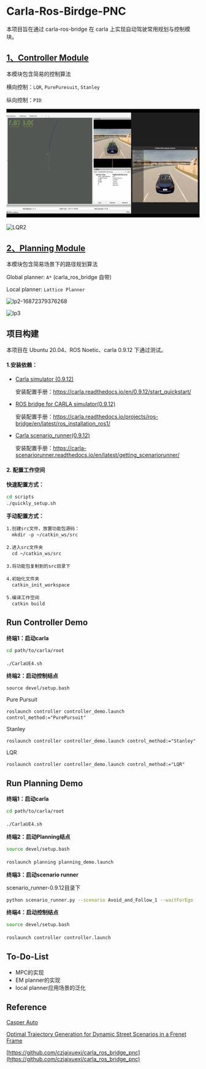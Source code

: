 # Carla-Ros-Birdge-PNC

本项目旨在通过 carla-ros-bridge 在 carla 上实现自动驾驶常用规划与控制模块。

## [1、Controller Module](./controller)
本模块包含简易的控制算法

横向控制：`LQR`, `PurePuresuit`, `Stanley`

纵向控制：`PID`

![LQR1](figure/LQR1.gif)





![LQR2](figure/LQR2.gif)





## [2、Planning Module](./planning)

本模块包含简易场景下的路径规划算法

Global planner: `A*` (carla_ros_bridge 自带) 

Local planner: `Lattice Planner`

![lp2-16872379376268](figure/lp2.gif)

![lp3](figure/lp3.gif)



## 项目构建

本项目在 Ubuntu 20.04、ROS Noetic、carla 0.9.12 下通过测试。  
#### 1.安装依赖：

- [Carla simulator (0.9.12)](https://github.com/carla-simulator/carla/releases/tag/0.9.12)  

  安装配置手册：https://carla.readthedocs.io/en/0.9.12/start_quickstart/

  

- [ROS bridge for CARLA simulator(0.9.12)](https://github.com/carla-simulator/ros-bridge/tree/0.9.12)  

  安装配置手册：https://carla.readthedocs.io/projects/ros-bridge/en/latest/ros_installation_ros1/

  

- [Carla scenario_runner(0.9.12)](https://github.com/carla-simulator/scenario_runner) 

  安装配置手册：https://carla-scenariorunner.readthedocs.io/en/latest/getting_scenariorunner/



#### 2. 配置工作空间

**快速配置方式：**

```bash
cd scripts
./quickly_setup.sh
```

**手动配置方式：**

```
1.创建src文件，放置功能包源码：
  mkdir -p ~/catkin_ws/src

2.进入src文件夹
  cd ~/catkin_ws/src

3.将功能包复制到的src目录下

4.初始化文件夹
  catkin_init_workspace

5.编译工作空间
  catkin build
```





## Run Controller Demo

**终端1：启动carla**

```bash
cd path/to/carla/root

./CarlaUE4.sh
```

**终端2：启动控制结点**

```
source devel/setup.bash
```

Pure Pursuit

```
roslaunch controller controller_demo.launch control_method:="PurePursuit"
```

Stanley

```
roslaunch controller controller_demo.launch control_method:="Stanley"
```

LQR

```
roslaunch controller controller_demo.launch control_method:="LQR"
```





## Run Planning Demo

**终端1：启动carla**

```bash
cd path/to/carla/root

./CarlaUE4.sh
```



**终端2：启动Planning结点**

```bash
source devel/setup.bash

roslaunch planning planning_demo.launch
```



**终端3：启动scenario runner** 

scenario_runner-0.9.12目录下

```bash
python scenario_runner.py --scenario Avoid_and_Follow_1 --waitForEgo
```



**终端4：启动控制结点**

```bash
source devel/setup.bash

roslaunch controller controller.launch
```



## To-Do-List

- MPC的实现
- EM planner的实现
- local planner应用场景的泛化





## Reference

[Casper Auto](https://github.com/casper-auto)

[Optimal Trajectory Generation for Dynamic Street Scenarios in a Frenet Frame](https://www.researchgate.net/publication/224156269_Optimal_Trajectory_Generation_for_Dynamic_Street_Scenarios_in_a_Frenet_Frame)

[https://github.com/czjaixuexi/carla_ros_bridge_pnc](https://github.com/czjaixuexi/carla_ros_bridge_pnc)

